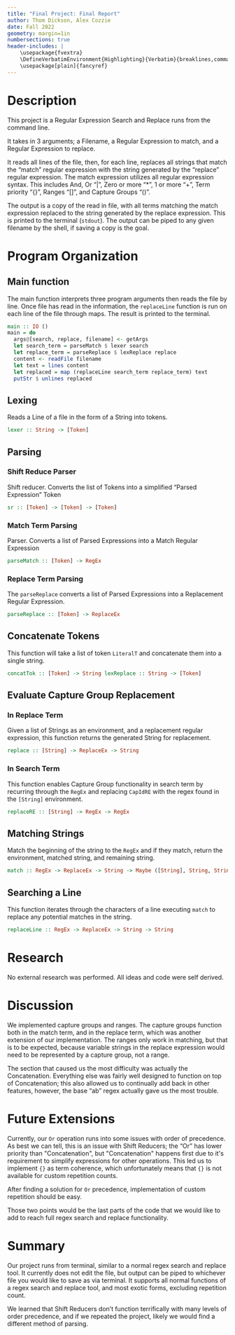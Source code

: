 ```yaml
---
title: "Final Project: Final Report"
author: Thom Dickson, Alex Cozzie
date: Fall 2022
geometry: margin=1in
numbersections: true
header-includes: |
    \usepackage{fvextra}
    \DefineVerbatimEnvironment{Highlighting}{Verbatim}{breaklines,commandchars=\\\{\}}
    \usepackage[plain]{fancyref}
---
```



# Description

This project is a Regular Expression Search and Replace runs from the command
line.

It takes in 3 arguments; a Filename, a Regular Expression to match, and a
Regular Expression to replace.

It reads all lines of the file, then, for each line, replaces all strings that
match the “match” regular expression with the string generated by the “replace”
regular expression. The match expression utilizes all regular expression
syntax. This includes And, Or “|”, Zero or more “*”, 1 or more “+”, Term
priority “{}”, Ranges “[]”, and Capture Groups “()”.

The output is a copy of the read in file, with all terms matching the match
expression replaced to the string generated by the replace expression. This is
printed to the terminal (`stdout`). The output can be piped to any given
filename by the shell, if saving a copy is the goal.

# Program Organization

## Main function

The main function interprets three program arguments then reads the file by
line. Once file has read in the information, the `replaceLine` function is run
on each line of the file through maps. The result is printed to the terminal.

```haskell
main :: IO ()
main = do
  args@[search, replace, filename] <- getArgs
  let search_term = parseMatch $ lexer search
  let replace_term = parseReplace $ lexReplace replace
  content <- readFile filename
  let text = lines content
  let replaced = map (replaceLine search_term replace_term) text
  putStr $ unlines replaced
```

## Lexing

Reads a Line of a file in the form of a String into tokens.

```haskell
lexer :: String -> [Token] 
```

## Parsing

### Shift Reduce Parser

Shift reducer. Converts the list of Tokens into a simplified “Parsed
Expression” Token

```haskell
sr :: [Token] -> [Token] -> [Token]
```

### Match Term Parsing

Parser. Converts a list of Parsed Expressions into a Match Regular Expression

```haskell
parseMatch :: [Token] -> RegEx 
```

### Replace Term Parsing

The `parseReplace` converts a list of Parsed Expressions into a Replacement
Regular Expression.

```haskell
parseReplace :: [Token] -> ReplaceEx 
```

## Concatenate Tokens

This function will take a list of token `LiteralT` and concatenate them into a
single string.

```haskell
concatTok :: [Token] -> String lexReplace :: String -> [Token] 
```

## Evaluate Capture Group Replacement

### In Replace Term

Given a list of Strings as an environment, and a replacement regular
expression, this function returns the generated String for replacement.

```haskell
replace :: [String] -> ReplaceEx -> String 
```

### In Search Term

This function enables Capture Group functionality in search term by recurring
through the `RegEx` and replacing `CapIdRE` with the regex found in the
`[String]` environment.

```haskell
replaceRE :: [String] -> RegEx -> RegEx 
```

## Matching Strings

Match the beginning of the string to the `RegEx` and if they match, return the
environment, matched string, and remaining string.

```haskell
match :: RegEx -> ReplaceEx -> String -> Maybe ([String], String, String)
```

## Searching a Line

This function iterates through the characters of a line executing `match` to
replace any potential matches in the string.

```haskell
replaceLine :: RegEx -> ReplaceEx -> String -> String
```

# Research 

No external research was performed. All ideas and code were self derived.

# Discussion

We implemented capture groups and ranges. The capture groups function both in
the match term, and in the replace term, which was another extension of our
implementation. The ranges only work in matching, but that is to be expected,
because variable strings in the replace expression would need to be represented
by a capture group, not a range.

The section that caused us the most difficulty was actually the Concatenation.
Everything else was fairly well designed to function on top of Concatenation;
this also allowed us to continually add back in other features, however, the
base “ab” regex actually gave us the most trouble.

# Future Extensions

Currently, our `Or` operation runs into some issues with order of precedence.
As best we can tell, this is an issue with Shift Reducers; the “Or” has lower
priority than "Concatenation", but "Concatenation" happens first due to it's
requirement to simplify expressions for other operations. This led us to
implement `{}` as term coherence, which unfortunately means that `{}` is not
available for custom repetition counts.

After finding a solution for `Or` precedence, implementation of custom
repetition should be easy.

Those two points would be the last parts of the code that we would like to add
to reach full regex search and replace functionality.

# Summary

Our project runs from terminal, similar to a normal regex search and replace
tool. It currently does not edit the file, but output can be piped to whichever
file you would like to save as via terminal. It supports all normal functions
of a regex search and replace tool, and most exotic forms, excluding repetition
count.

We learned that Shift Reducers don’t function terrifically with many
levels of order precedence, and if we repeated the project, likely we would
find a different method of parsing.



